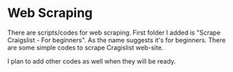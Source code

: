 # Web Scraping

There are scripts/codes for web scraping. First folder I added is "Scrape Craigslist - For beginners". As the name suggests it's for beginners. There are some simple codes to scrape Cragislist web-site.

I plan to add other codes as well when they will be ready.
